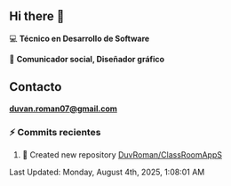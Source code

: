 ## Hi there 👋

:computer: **Técnico en Desarrollo de Software**

:pencil: **Comunicador social, Diseñador gráfico**

## Contacto

**<duvan.roman07@gmail.com>**

### :zap: Commits recientes
<!--RECENT_ACTIVITY:start-->
1. 📔 Created new repository [DuvRoman/ClassRoomAppS](https://github.com/DuvRoman/ClassRoomAppS)<br>
<!--RECENT_ACTIVITY:end-->
<!--RECENT_ACTIVITY:last_update-->
Last Updated: Monday, August 4th, 2025, 1:08:01 AM
<!--RECENT_ACTIVITY:last_update_end-->
